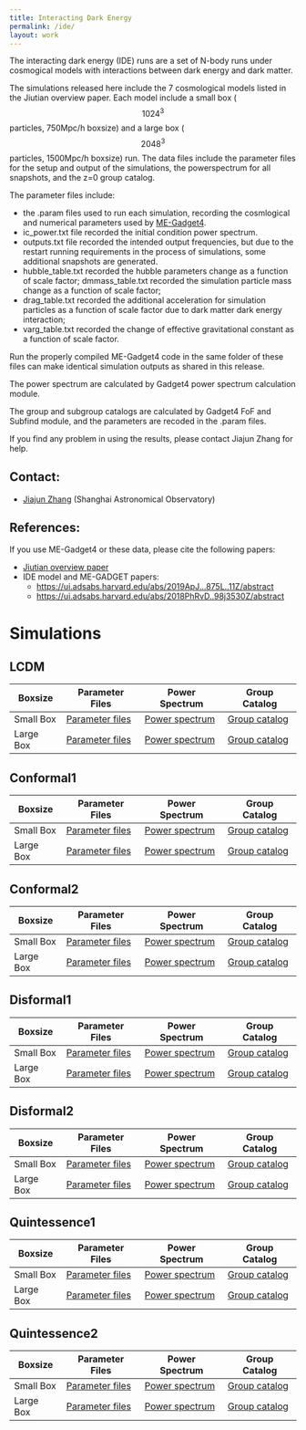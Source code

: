 ```yaml
---
title: Interacting Dark Energy
permalink: /ide/
layout: work
---
```


The interacting dark energy (IDE) runs are a set of N-body runs under cosmogical models with interactions between dark energy and dark matter.

The simulations released here include the 7 cosmological models listed in the Jiutian overview paper.  Each model include a small box ($$1024^3$$ particles, 750Mpc/h boxsize) and a large box ($$2048^3$$ particles, 1500Mpc/h boxsize) run. The data files include the parameter files for the setup and output of the simulations, the powerspectrum for all snapshots, and the z=0 group catalog. 

The parameter files include:
- the .param files used to run each simulation, recording the cosmlogical and numerical parameters used by [ME-Gadget4](https://gitee.com/shao-eor/me-gadget4). 
- ic_power.txt file recorded the initial condition power spectrum. 
- outputs.txt file recorded the intended output frequencies, but due to the restart running requirements in the process of simulations, some additional snapshots are generated. 
- hubble_table.txt recorded the hubble parameters change as a function of scale factor; dmmass_table.txt recorded the simulation particle mass change as a function of scale factor; 
- drag_table.txt recorded the additional acceleration for simulation particles as a function of scale factor due to dark matter dark energy interaction; 
- varg_table.txt recorded the change of effective gravitational constant as a function of scale factor. 

Run the properly compiled ME-Gadget4 code in the same folder of these files can make identical simulation outputs as shared in this release.

The power spectrum are calculated by Gadget4 power spectrum calculation module.

The group and subgroup catalogs are calculated by Gadget4 FoF and Subfind module, and the parameters are recoded in the .param files.

If you find any problem in using the results, please contact Jiajun Zhang for help.

## Contact: 
- [Jiajun Zhang](mailto:jjzhang@shao.ac.cn) (Shanghai Astronomical Observatory) 

## References:

If you use ME-Gadget4 or these data, please cite the following papers:

- [Jiutian overview paper](https://arxiv.org/abs/2503.21368)
- IDE model and ME-GADGET papers:
  * https://ui.adsabs.harvard.edu/abs/2019ApJ...875L..11Z/abstract
  * https://ui.adsabs.harvard.edu/abs/2018PhRvD..98j3530Z/abstract


# Simulations

## LCDM

| Boxsize       | Parameter Files                             | Power Spectrum                             | Group Catalog                              |
|------------------|---------------------------------------------|--------------------------------------------|--------------------------------------------|
| Small Box   | [Parameter files]({{site.baseurl}}/download/IDE/sim1024/LCDM/params.tgz) | [Power spectrum]({{site.baseurl}}/download/IDE/sim1024/LCDM/ps.tgz) | [Group catalog]({{site.baseurl}}/download/IDE/sim1024/LCDM/groups_038.tgz) |
| Large Box  | [Parameter files]({{site.baseurl}}/download/IDE/sim2048/LCDM/params.tgz) | [Power spectrum]({{site.baseurl}}/download/IDE/sim2048/LCDM/ps.tgz) | [Group catalog]({{site.baseurl}}/download/IDE/sim2048/LCDM/groups_046.tgz) |

## Conformal1

| Boxsize       | Parameter Files                                     | Power Spectrum                                     | Group Catalog                                      |
|------------------|-----------------------------------------------------|----------------------------------------------------|----------------------------------------------------|
| Small Box   | [Parameter files]({{site.baseurl}}/download/IDE/sim1024/alpha_0.03/params.tgz) | [Power spectrum]({{site.baseurl}}/download/IDE/sim1024/alpha_0.03/ps.tgz) | [Group catalog]({{site.baseurl}}/download/IDE/sim1024/alpha_0.03/groups_038.tgz) |
| Large Box  | [Parameter files]({{site.baseurl}}/download/IDE/sim2048/alpha_0.03/params.tgz) | [Power spectrum]({{site.baseurl}}/download/IDE/sim2048/alpha_0.03/ps.tgz) | [Group catalog]({{site.baseurl}}/download/IDE/sim2048/alpha_0.03/groups_046.tgz) |

## Conformal2

| Boxsize       | Parameter Files                                     | Power Spectrum                                     | Group Catalog                                      |
|------------------|-----------------------------------------------------|----------------------------------------------------|----------------------------------------------------|
| Small Box   | [Parameter files]({{site.baseurl}}/download/IDE/sim1024/alpha_0.06/params.tgz) | [Power spectrum]({{site.baseurl}}/download/IDE/sim1024/alpha_0.06/ps.tgz) | [Group catalog]({{site.baseurl}}/download/IDE/sim1024/alpha_0.06/groups_038.tgz) |
| Large Box  | [Parameter files]({{site.baseurl}}/download/IDE/sim2048/alpha_0.06/params.tgz) | [Power spectrum]({{site.baseurl}}/download/IDE/sim2048/alpha_0.06/ps.tgz) | [Group catalog]({{site.baseurl}}/download/IDE/sim2048/alpha_0.06/groups_046.tgz) |

## Disformal1

| Boxsize       | Parameter Files                                     | Power Spectrum                                     | Group Catalog                                      |
|------------------|-----------------------------------------------------|----------------------------------------------------|----------------------------------------------------|
| Small Box   | [Parameter files]({{site.baseurl}}/download/IDE/sim1024/Dm_45/params.tgz) | [Power spectrum]({{site.baseurl}}/download/IDE/sim1024/Dm_45/ps.tgz) | [Group catalog]({{site.baseurl}}/download/IDE/sim1024/Dm_45/groups_038.tgz) |
| Large Box  | [Parameter files]({{site.baseurl}}/download/IDE/sim2048/Dm_45/params.tgz) | [Power spectrum]({{site.baseurl}}/download/IDE/sim2048/Dm_45/ps.tgz) | [Group catalog]({{site.baseurl}}/download/IDE/sim2048/Dm_45/groups_038.tgz) |

## Disformal2

| Boxsize       | Parameter Files                                     | Power Spectrum                                     | Group Catalog                                      |
|------------------|-----------------------------------------------------|----------------------------------------------------|----------------------------------------------------|
| Small Box   | [Parameter files]({{site.baseurl}}/download/IDE/sim1024/Dm_105/params.tgz) | [Power spectrum]({{site.baseurl}}/download/IDE/sim1024/Dm_105/ps.tgz) | [Group catalog]({{site.baseurl}}/download/IDE/sim1024/Dm_105/groups_038.tgz) |
| Large Box  | [Parameter files]({{site.baseurl}}/download/IDE/sim2048/Dm_105/params.tgz) | [Power spectrum]({{site.baseurl}}/download/IDE/sim2048/Dm_105/ps.tgz) | [Group catalog]({{site.baseurl}}/download/IDE/sim2048/Dm_105/groups_038.tgz) |

## Quintessence1

| Boxsize       | Parameter Files                                     | Power Spectrum                                     | Group Catalog                                      |
|------------------|-----------------------------------------------------|----------------------------------------------------|----------------------------------------------------|
| Small Box   | [Parameter files]({{site.baseurl}}/download/IDE/sim1024/lambda_0.8/params.tgz) | [Power spectrum]({{site.baseurl}}/download/IDE/sim1024/lambda_0.8/ps.tgz) | [Group catalog]({{site.baseurl}}/download/IDE/sim1024/lambda_0.8/groups_038.tgz) |
| Large Box  | [Parameter files]({{site.baseurl}}/download/IDE/sim2048/lambda_0.8/params.tgz) | [Power spectrum]({{site.baseurl}}/download/IDE/sim2048/lambda_0.8/ps.tgz) | [Group catalog]({{site.baseurl}}/download/IDE/sim2048/lambda_0.8/groups_047.tgz) |

## Quintessence2

| Boxsize       | Parameter Files                                     | Power Spectrum                                     | Group Catalog                                      |
|------------------|-----------------------------------------------------|----------------------------------------------------|----------------------------------------------------|
| Small Box   | [Parameter files]({{site.baseurl}}/download/IDE/sim1024/lambda_1.6/params.tgz) | [Power spectrum]({{site.baseurl}}/download/IDE/sim1024/lambda_1.6/ps.tgz) | [Group catalog]({{site.baseurl}}/download/IDE/sim1024/lambda_1.6/groups_039.tgz) |
| Large Box  | [Parameter files]({{site.baseurl}}/download/IDE/sim2048/lambda_1.6/params.tgz) | [Power spectrum]({{site.baseurl}}/download/IDE/sim2048/lambda_1.6/ps.tgz) | [Group catalog]({{site.baseurl}}/download/IDE/sim2048/lambda_1.6/groups_038.tgz) |
